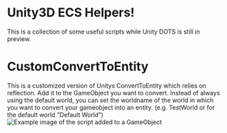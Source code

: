 # Unity3D ECS Helpers!

This is a collection of some useful scripts while Unity DOTS is still in preview.

# CustomConvertToEntity
This is a customized version of Unitys ConvertToEntity which relies on reflection.
Add it to the GameObject you want to convert.
Instead of always using the default world, you can set the worldname of the world in which you want to convert your gameobject into an entity. (e.g. TestWorld or for the default world "Default World")
![Example image of the script added to a GameObject](https://i.ibb.co/N3bhJwX/image.png)

